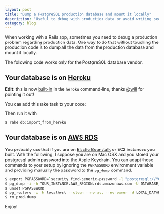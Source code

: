 ```yaml
---
layout: post
title: "Dump a PostgreSQL production database and mount it locally"
description: "Useful to debug with production data or avoid writing seeds"
category: blog
---
```


When working with a Rails app, sometimes you need to debug a production problem
regarding production data. One way to do that without touching the production
code is to dump all the data from the production database and mount it locally.

The following code works only for the PostgreSQL database vendor.


## Your database is on [Heroku](https://www.heroku.com/postgres)

**Edit**: this is now [built-in](https://devcenter.heroku.com/articles/heroku-postgresql#pg-pull) in the `heroku` command-line, thanks [@will](https://github.com/will) for pointing it out!

You can add this rake task to your code:

<script src="https://gist.github.com/ssaunier/8c88cbdce09d47581975.js"></script>

Then run it with

```bash
$ rake db:import_from_heroku
```

## Your database is on [AWS RDS](aws.amazon.com/rds/)

You probably use that if you are on [Elastic Beanstalk](http://aws.amazon.com/elasticbeanstalk/) or EC2 instances you built. With the following, I suppose you are on Mac OSX and you stored your
postgresql admin password into the Apple Keychain. You can adapt those commands to your setup
by ignoring the `PGPASSWORD` environment variable and providing manually the password to the
`pg_dump` command.

```bash
$ export PGPASSWORD=`security find-generic-password -l "postgresql://YOUR_INSTANCE.AWS_REGION.rds.amazonaws.com" -g 2>&1 | grep "password" | cut -d \" -f 2`
$ pg_dump -i -h YOUR_INSTANCE.AWS_REGION.rds.amazonaws.com -U DATABASE_USER -d DATABASE_SCHEMA -F c -b -v -f prod.dump
$ unset PGPASSWORD
$ pg_restore -i -h localhost --clean --no-acl --no-owner -d LOCAL_DATABASE_SCHEMA -v prod.dump
$ rm prod.dump
```

Enjoy!
